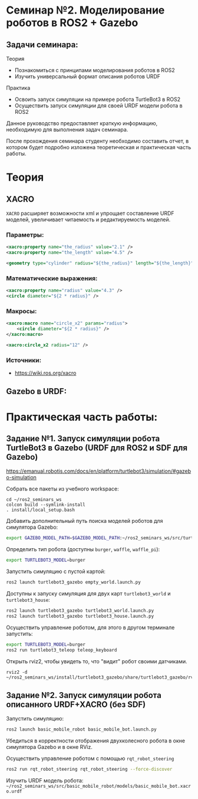 # Семинар №2. Моделирование роботов в ROS2 + Gazebo

## Задачи семинара:
 Теория
 - Познакомиться с принципами моделирования роботов в ROS2
 - Изучить универсальный формат описания роботов URDF

 Практика
 - Освоить запуск симуляции на примере робота TurtleBot3 в ROS2
 - Осуществить запуск симуляции для своей URDF модели робота в ROS2

Данное руководство предоставляет краткую информацию, необходимую для выполнения задач семинара.

После прохождения семинара студенту необходимо составить отчет, в котором будет подробно изложена теоретическая  и практическая часть работы.

# Теория

## XACRO

`XACRO` расширяет возможности xml и упрощает составление URDF моделей, увеличивает читаемость и редактируемость моделей.

### Параметры:
```xml
<xacro:property name="the_radius" value="2.1" />
<xacro:property name="the_length" value="4.5" />

<geometry type="cylinder" radius="${the_radius}" length="${the_length}" />
```

### Математические выражения:
```xml
<xacro:property name="radius" value="4.3" />
<circle diameter="${2 * radius}" />
```
### Макросы:
```xml
<xacro:macro name="circle_x2" params="radius">
	<circle diameter="${2 * radius}" />
</xacro:macro>

<xacro:circle_x2 radius="12" />
```

### Источники:
- https://wiki.ros.org/xacro


## Gazebo в URDF:


# Практическая часть работы:

## Задание №1. Запуск симуляции робота TurtleBot3 в Gazebo (URDF для ROS2 и SDF для Gazebo)

https://emanual.robotis.com/docs/en/platform/turtlebot3/simulation/#gazebo-simulation

Собрать все пакеты из учебного workspace:

```
cd ~/ros2_seminars_ws
colcon build --symlink-install
. install/local_setup.bash
```

Добавить дополнительный путь поиска моделей роботов для симулятора Gazebo:

```bash
export GAZEBO_MODEL_PATH=$GAZEBO_MODEL_PATH:~/ros2_seminars_ws/src/turtlebot3_simulations/turtlebot3_gazebo/models
```

Определить тип робота (доступны `burger`, `waffle`, `waffle_pi`):
```bash
export TURTLEBOT3_MODEL=burger
```

Запустить симуляцию с пустой картой:
```bash
ros2 launch turtlebot3_gazebo empty_world.launch.py
```

Доступны к запуску симуляция для двух карт `turtlebot3_world` и `turtlebot3_house`:

```bash
ros2 launch turtlebot3_gazebo turtlebot3_world.launch.py
ros2 launch turtlebot3_gazebo turtlebot3_house.launch.py
```

Осуществить управление роботом, для этого в другом терминале запустить:
```bash
export TURTLEBOT3_MODEL=burger
ros2 run turtlebot3_teleop teleop_keyboard
```

Открыть rviz2, чтобы увидеть то, что "видит" робот своими датчиками.
```
rviz2 -d ~/ros2_seminars_ws/install/turtlebot3_gazebo/share/turtlebot3_gazebo/rviz/tb3_gazebo.rviz
```


## Задание №2. Запуск симуляции робота описанного URDF+XACRO (без SDF)

Запустить симуляцию:
```bash
ros2 launch basic_mobile_robot basic_mobile_bot.launch.py
```

Убедиться в корректности отображения двухколесного робота в окне симулятора Gazebo и в окне RViz.

Осуществить управление роботом с помощью `rqt_robot_steering`
```bash
ros2 run rqt_robot_steering rqt_robot_steering --force-discover
```

Изучить URDF модель робота:
`~/ros2_seminars_ws/src/basic_mobile_robot/models/basic_mobile_bot.xacro.urdf`

